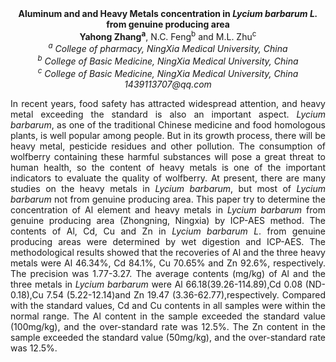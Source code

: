 <center><strong>Aluminum and and Heavy Metals concentration in <i>Lycium barbarum L.</i> from genuine producing area</strong>

<center><strong>Yahong Zhang<sup>a</sup></strong>, N.C. Feng<sup>b</sup> and M.L. Zhu<sup>c</sup>

<center><i><sup>a</sup> College of pharmacy, NingXia Medical University, China</i> 

<center><i><sup>b</sup> College of Basic Medicine, NingXia Medical University, China </i> 

<center><i><sup>c</sup> College of Basic Medicine, NingXia Medical University, China </i> 

<center><i>1439113707@qq.com</i> 

<p style="text-align:justify">In recent years, food safety has attracted widespread attention, and
heavy metal exceeding the standard is also an important aspect. <i>Lycium
barbarum</i>, as one of the traditional Chinese medicine and food
homologous plants, is well popular among people. But in its growth
process, there will be heavy metal, pesticide residues and other
pollution. The consumption of wolfberry containing these harmful
substances will pose a great threat to human health, so the content of
heavy metals is one of the important indicators to evaluate the quality
of wolfberry. At present, there are many studies on the heavy metals in
<i>Lycium barbarum</i>, but most of <i>Lycium barbarum</i> not from genuine producing area.
This paper try to determine the concentration of Al element and heavy
metals in <i>Lycium barbarum</i> from
genuine producing area (Zhongning, Ningxia) by ICP-AES method. The contents of Al, Cd, Cu and
Zn in <i>Lycium barbarum L</i>. from genuine producing areas were determined
by wet digestion and ICP-AES. The methodological results showed that the
recoveries of Al and the three heavy metals were Al 46.34%, Cd 84.1%, Cu
70.65% and Zn 92.6%, respectively. The precision was 1.77-3.27. The average
contents (mg/kg) of Al and the three metals in <i>Lycium barbarum</i> were Al
66.18(39.26-114.89),Cd 0.08 (ND-0.18),Cu 7.54 (5.22-12.14)and Zn 19.47
(3.36-62.77),respectively. Compared with the standard values, Cd and Cu
contents in all samples were within the normal range. The Al content in
the sample exceeded the standard value (100mg/kg), and the over-standard
rate was 12.5%. The Zn content in the sample exceeded the standard value
(50mg/kg), and the over-standard rate was 12.5%.
